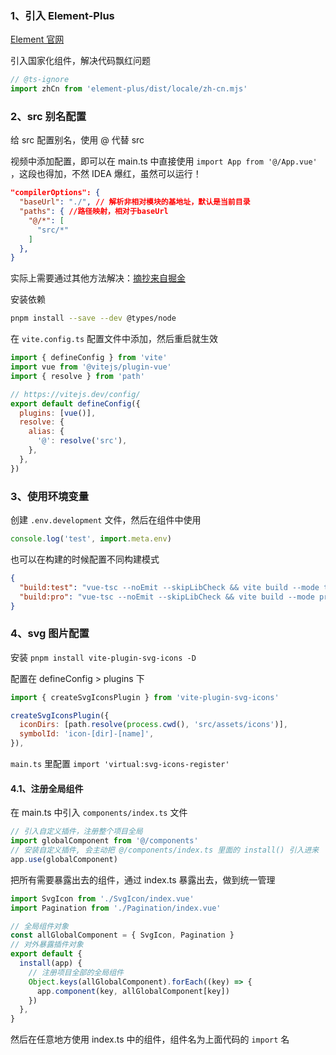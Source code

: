 ### 1、引入 Element-Plus

[Element 官网](http://element-plus.org/zh-CN/guide/quickstart.html)

引入国家化组件，解决代码飘红问题

```js
// @ts-ignore
import zhCn from 'element-plus/dist/locale/zh-cn.mjs'
```

### 2、src 别名配置

给 src 配置别名，使用 @ 代替 src

视频中添加配置，即可以在 main.ts 中直接使用 `import App from '@/App.vue'` ，这段也得加，不然 IDEA 爆红，虽然可以运行！

```json
"compilerOptions": {
  "baseUrl": "./", // 解析非相对模块的基地址，默认是当前目录
  "paths": { //路径映射，相对于baseUrl
    "@/*": [
      "src/*"
    ]
  },
}
```

实际上需要通过其他方法解决：[摘抄来自掘金](https://juejin.cn/post/7246940748168085564)

安装依赖

```sh
pnpm install --save --dev @types/node
```

在 `vite.config.ts` 配置文件中添加，然后重启就生效

```js
import { defineConfig } from 'vite'
import vue from '@vitejs/plugin-vue'
import { resolve } from 'path'

// https://vitejs.dev/config/
export default defineConfig({
  plugins: [vue()],
  resolve: {
    alias: {
      '@': resolve('src'),
    },
  },
})
```

### 3、使用环境变量

创建 `.env.development` 文件，然后在组件中使用

```js
console.log('test', import.meta.env)
```

也可以在构建的时候配置不同构建模式

```json
{
  "build:test": "vue-tsc --noEmit --skipLibCheck && vite build --mode test",
  "build:pro": "vue-tsc --noEmit --skipLibCheck && vite build --mode production"
}
```

### 4、svg 图片配置

安装 `pnpm install vite-plugin-svg-icons -D`

配置在 defineConfig > plugins 下

```js
import { createSvgIconsPlugin } from 'vite-plugin-svg-icons'

createSvgIconsPlugin({
  iconDirs: [path.resolve(process.cwd(), 'src/assets/icons')],
  symbolId: 'icon-[dir]-[name]',
}),
```

`main.ts` 里配置 `import 'virtual:svg-icons-register'`

#### 4.1、注册全局组件

在 main.ts 中引入 `components/index.ts` 文件

```js
// 引入自定义插件，注册整个项目全局
import globalComponent from '@/components'
// 安装自定义插件, 会主动把 @/components/index.ts 里面的 install() 引入进来
app.use(globalComponent)
```

把所有需要暴露出去的组件，通过 index.ts 暴露出去，做到统一管理

```js
import SvgIcon from './SvgIcon/index.vue'
import Pagination from './Pagination/index.vue'

// 全局组件对象
const allGlobalComponent = { SvgIcon, Pagination }
// 对外暴露插件对象
export default {
  install(app) {
    // 注册项目全部的全局组件
    Object.keys(allGlobalComponent).forEach((key) => {
      app.component(key, allGlobalComponent[key])
    })
  },
}
```

然后在任意地方使用 index.ts 中的组件，组件名为上面代码的 `import` 名
